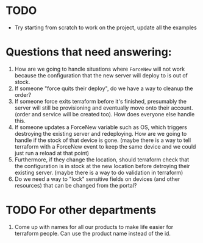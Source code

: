# TODO
- Try starting from scratch to work on the project, update all the examples

# Questions that need answering:

1. How are we going to handle situations where `ForceNew` will not work because the configuration that the new server will deploy to is out of stock.
2. If someone "force quits their deploy", do we have a way to cleanup the order?
3. If someone force exits terraform before it's finished, presumably the server will still be provisioning and eventually move onto their account.  (order and service will be created too). How does everyone else handle this.
4. If someone updates a ForceNew variable such as OS, which triggers destroying the existing server and redeploying.  How are we going to handle if the stock of that device is gone.  (maybe there is a way to tell terraform with a ForceNew event to keep the same device and we could just run a reload at that point)
5. Furthermore, if they change the location, should terraform check that the configuration is in stock at the new location before detroying their existing server.  (maybe there is a way to do validation in terraform)
6. Do we need a way to "lock" sensitive fields on devices (and other resources) that can be changed from the portal?

# TODO For other departments
1. Come up with names for all our products to make life easier for terraform people. Can use the product name instead of the id.
